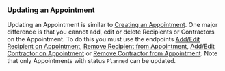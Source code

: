 ### Updating an Appointment

Updating an Appointment is similar to [Creating an Appointment](#create-an-appointment). One major difference is
that you cannot add, edit or delete Recipients or Contractors on the Appointment. To do this you must use the endpoints
[Add/Edit Recipient on Appointment](#create-update-rcra), [Remove Recipient from Appointment](#remove-rcra),
[Add/Edit Contractor on Appointment](#create-update-cja) or [Remove Contractor from Appointment](#remove-cja). Note that only Appointments with status `Planned` can be updated.
